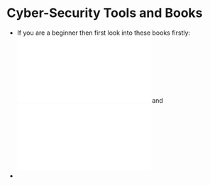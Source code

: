 # Cyber-Security Tools and Books
- If you are a beginner then first look into these books firstly: ![For_Beginners](./CS_For_Beginners.pdf) and ![Bug_Bounty_journey](./A.Bug.Bounty.Hunting.Journey.pdf)
- 
